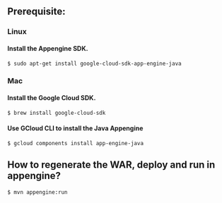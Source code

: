 ## Prerequisite:

### Linux

#### Install the Appengine SDK.

`$ sudo apt-get install google-cloud-sdk-app-engine-java`

### Mac

#### Install the Google Cloud SDK.

`$ brew install google-cloud-sdk`

#### Use GCloud CLI to install the Java Appengine

`$ gcloud components install app-engine-java`

## How to regenerate the WAR, deploy and run in appengine?

`$ mvn appengine:run`

